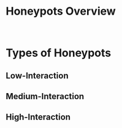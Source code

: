# Honeypots Overview

<br>

# Types of Honeypots

## Low-Interaction

## Medium-Interaction

## High-Interaction